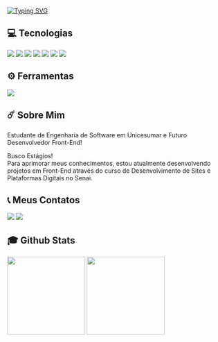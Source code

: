 
<a href="https://git.io/typing-svg"><img src="https://readme-typing-svg.herokuapp.com?font=Fira+Code&weight=500&pause=1000&color=142DF7&random=false&width=435&lines=Ol%C3%A1+Terr%C3%A1queos%2C+me+chamo+Nic!" alt="Typing SVG" /></a>

## 💻 Tecnologias 
<div>
  <img src="https://img.shields.io/badge/HTML5-E34F26?style=for-the-badge&logo=html5&logoColor=white"></a>
  <img src="https://img.shields.io/badge/CSS3-1572B6?style=for-the-badge&logo=css3&logoColor=white"></a>
  <img src="https://img.shields.io/badge/Bootstrap-563D7C?style=for-the-badge&logo=bootstrap&logoColor=white"></a>
  <img src="https://img.shields.io/badge/JavaScript-F7DF1E?style=for-the-badge&logo=javascript&logoColor=black"></a>
  <img src="https://img.shields.io/badge/Vue.js-35495E?style=for-the-badge&logo=vue.js&logoColor=4FC08D"></a>
  <img src="https://img.shields.io/badge/C-00599C?style=for-the-badge&logo=c&logoColor=white"></a>
  <img src="https://img.shields.io/badge/MySQL-00000F?style=for-the-badge&logo=mysql&logoColor=white"></a>
</div>

## ⚙️ Ferramentas
<div>
<img src="https://skillicons.dev/icons?i=windows,github,vscode,notion,figma"><a/>
</div>

##
## ☄️ Sobre Mim

<div>
  <p>Estudante de Engenharia de Software em Unicesumar e Futuro Desenvolvedor Front-End!</p>
</div>

Busco Estágios!<br> 
Para aprimorar meus conhecimentos, estou atualmente desenvolvendo projetos em Front-End através do curso de Desenvolvimento de Sites e Plataformas Digitais no Senai.<br>
##

 ##  📞 Meus Contatos
<div>
 <a href="https://www.linkedin.com/in/nicolas-ryan-70b6b522b/target="_blank"><img src="https://img.shields.io/badge/-LinkedIn-%230077B5?style=for-the-badge&logo=linkedin&logoColor=white" target="_blank"></a>
<a href="nicolasryan351@gmail.com/target="_blank"><img src="https://img.shields.io/badge/Gmail-D14836?style=for-the-badge&logo=gmail&logoColor=white" target="_blank"></a>


</div>

## 
 ## :mortar_board: Github Stats
<div>
  <a href="https://github.com/Nic0987"></a>
  <img height="180em" src="https://github-readme-stats.vercel.app/api?username=nic0987&show_icons=true&theme=dracula&include_all_commits=true&count_private=true"/>
  <img height="180em" src="https://github-readme-stats.vercel.app/api/top-langs/?username=nic0987&layout=compact&langs_count=7&theme=dracula"/>
</div>

